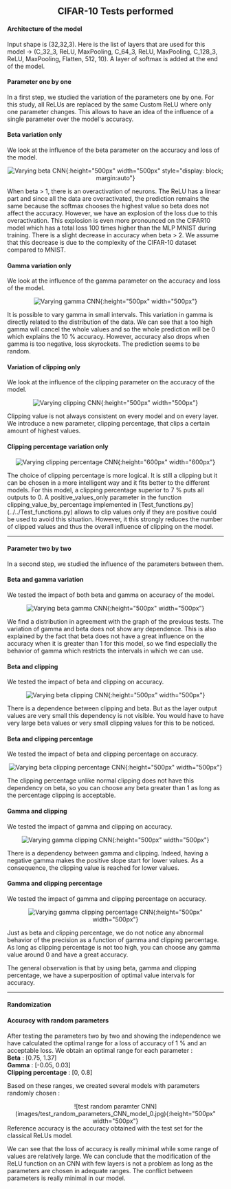 <div align="center">

## **CIFAR-10 Tests performed**
</div>


#### **Architecture of the model**
Input shape is (32,32,3). Here is the list of layers that are used for this model → (C_32_3, ReLU, MaxPooling, C_64_3, ReLU, MaxPooling, C_128_3, ReLU, MaxPooling, Flatten, 512, 10).
A layer of softmax is added at the end of the model.


#### **Parameter one by one**

In a first step, we studied the variation of the parameters one by one. For this study, all ReLUs are replaced by the same Custom ReLU where only one parameter changes. This allows to have an idea of the influence of a single parameter over the model's accuracy. 

#### Beta variation only
We look at the influence of the beta parameter on the accuracy and loss of the model.
<div align="center">

![Varying beta CNN](images/varying_beta/test_CIFAR10_model_CNN.jpg){:height="500px" width="500px" style="display: block; margin:auto"}
</div>

When beta > 1, there is an overactivation of neurons. The ReLU has a linear part and since all the data are overactivated, the prediction remains the same because the softmax chooses the highest value so beta does not affect the accuracy. However, we have an explosion of the loss due to this overactivation. This explosion is even more pronounced on the CIFAR10 model which has a total loss 100 times higher than the MLP MNIST during training.
There is a slight decrease in accuracy when beta > 2. We assume that this decrease is due to the complexity of the CIFAR-10 dataset compared to MNIST. 

#### Gamma variation only
We look at the influence of the gamma parameter on the accuracy and loss of the model.
<div align="center">

![Varying gamma CNN](images/varying_gamma/test_CIFAR10_model_CNN.jpg){:height="500px" width="500px"}
</div>
It is possible to vary gamma in small intervals. This variation in gamma is directly related to the distribution of the data. We can see that a too high gamma will cancel the whole values and so the whole prediction will be 0 which explains the 10 % accuracy. 
However, accuracy also drops when gamma is too negative, loss skyrockets. The prediction seems to be random.

#### Variation of clipping only
We look at the influence of the clipping parameter on the accuracy of the model.
<div align="center">

![Varying clipping CNN](images/varying_clipping/test_CIFAR10_model_CNN.jpg){:height="500px" width="500px"}
</div>

Clipping value is not always consistent on every model and on every layer. We introduce a new parameter, clipping percentage, that clips a certain amount of highest values.

#### Clipping percentage variation only
<div align="center">

![Varying clipping percentage CNN](images/varying_clipping/test_percentage_CIFAR10_model_CNN.jpg){:height="600px" width="600px"}
</div>
The choice of clipping percentage is more logical. It is still a clipping but it can be chosen in a more intelligent way and it fits better to the different models.
For this model, a clipping percentage superior to 7 % puts all outputs to 0. A positive_values_only parameter in the function clipping_value_by_percentage implemented in [Test_functions.py](../../Test_functions.py) allows to clip values only if they are positive could be used to avoid this situation.
However, it this strongly reduces the number of clipped values and thus the overall influence of clipping on the model.


_____
#### **Parameter two by two**

In a second step, we studied the influence of the parameters between them.

#### Beta and gamma variation 
We tested the impact of both beta and gamma on accuracy of the model. 
<div align="center">

![Varying beta gamma CNN](images/varying_beta_gamma/test_CIFAR10_model_CNN.jpg){:height="500px" width="500px"}
</div>  
We find a distribution in agreement with the graph of the previous tests. The variation of gamma and beta does not show any dependence. This is also explained by the fact that beta does not have a great influence on the accuracy when it is greater than 1 for this model, so we find especially the behavior of gamma which restricts the intervals in which we can use. 

#### Beta and clipping
We tested the impact of beta and clipping on accuracy.
<div align="center">

![Varying beta clipping CNN](images/varying_beta_clipping/test_CIFAR10_model_CNN.jpg){:height="500px" width="500px"}
</div>  
There is a dependence between clipping and beta. But as the layer output values are very small this dependency is not visible. You would have to have very large beta values or very small clipping values for this to be noticed.

#### Beta and clipping percentage
We tested the impact of beta and clipping percentage on accuracy.
<div align="center">

![Varying beta clipping percentage CNN](images/varying_beta_clipping/test_percentage_CIFAR10_model_CNN.jpg){:height="500px" width="500px"}
</div>  
The clipping percentage unlike normal clipping does not have this dependency on beta, so you can choose any beta greater than 1 as long as the percentage clipping is acceptable.

#### Gamma and clipping
We tested the impact of gamma and clipping on accuracy.
<div align="center">

![Varying gamma clipping CNN](images/varying_gamma_clipping/test_CIFAR10_model_CNN.jpg){:height="500px" width="500px"}
</div>
There is a dependency between gamma and clipping. Indeed, having a negative gamma makes the positive slope start for lower values. As a consequence, the clipping value is reached for lower values.

#### Gamma and clipping percentage
We tested the impact of gamma and clipping percentage on accuracy.
<div align="center">

![Varying gamma clipping percentage CNN](images/varying_gamma_clipping/test_percentage_CIFAR10_model_CNN.jpg){:height="500px" width="500px"}
</div>
Just as beta and clipping percentage, we do not notice any abnormal behavior of the precision as a function of gamma and clipping percentage.
As long as clipping percentage is not too high, you can choose any gamma value around 0 and have a great accuracy. 

The general observation is that by using beta, gamma and clipping percentage, we have a superposition of optimal value intervals for accuracy.
______
#### **Randomization**

#### Accuracy with random parameters
After testing the parameters two by two and showing the independence we have calculated the optimal range for a loss of accuracy of 1 % and an acceptable loss. We obtain an optimal range for each parameter :  
**Beta** : [0.75, 1.37]  
**Gamma** : [-0.05, 0.03]  
**Clipping percentage** : [0, 0.8]  

Based on these ranges, we created several models with parameters randomly chosen :  
<div align="center">
![test random paramter CNN](images/test_random_parameters_CNN_model_0.jpg){:height="500px" width="500px"}

</div>  
Reference accuracy is the accuracy obtained with the test set for the classical ReLUs model.

We can see that the loss of accuracy is really minimal while some range of values are relatively large. We can conclude that the modification of the ReLU function on an CNN with few layers is not a problem as long as the parameters are chosen in adequate ranges. The conflict between parameters is really minimal in our model.

